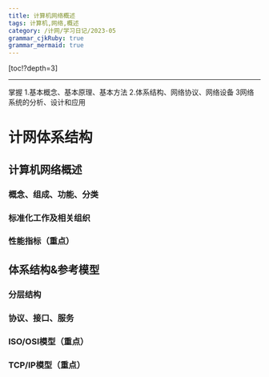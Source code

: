 ```yaml
---
title: 计算机网络概述
tags: 计算机,网络,概述
category: /计网/学习日记/2023-05
grammar_cjkRuby: true
grammar_mermaid: true
---
```



[toc!?depth=3]

----------

 掌握
 1.基本概念、基本原理、基本方法
 2.体系结构、网络协议、网络设备
 3网络系统的分析、设计和应用
 
# 计网体系结构

## 计算机网络概述

### 概念、组成、功能、分类
### 标准化工作及相关组织
### 性能指标（重点）
## 体系结构&参考模型
### 分层结构
### 协议、接口、服务
### ISO/OSI模型（重点）
### TCP/IP模型（重点）